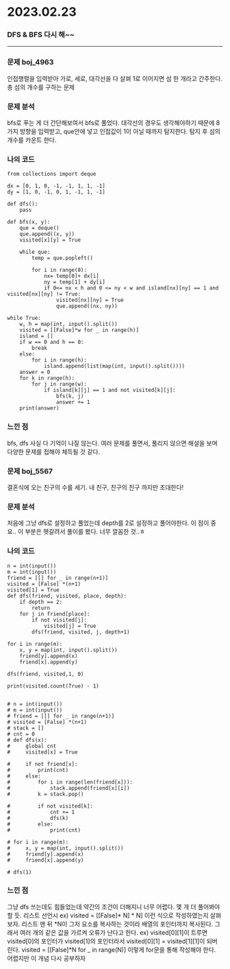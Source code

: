 # 2023.02.23

### DFS & BFS 다시 해~~

---

### 문제 boj_4963

인접행렬을 입력받아 가로, 세로, 대각선을 다 살펴 1로 이어지면 섬 한 개라고 간주한다. 총 섬의 개수를 구하는 문제

### 문제 분석

bfs로 푸는 게 더 간단해보여서 bfs로 풀었다. 대각선의 경우도 생각해야하기 때문에 8가지 방향을 입력받고, que안에 넣고 인접값이 1이 아닐 때까지 탐지한다. 탐지 후 섬의 개수를 카운트 한다.

### 나의 코드

```
from collections import deque

dx = [0, 1, 0, -1, -1, 1, 1, -1]
dy = [1, 0, -1, 0, 1, -1, 1, -1]

def dfs():
    pass

def bfs(x, y):
    que = deque()
    que.append((x, y))
    visited[x][y] = True

    while que:
        temp = que.popleft()

        for i in range(8):
            nx= temp[0]+ dx[i]
            ny = temp[1] + dy[i]
            if 0<= nx < h and 0 <= ny < w and island[nx][ny] == 1 and visited[nx][ny] != True:
                visited[nx][ny] = True
                que.append((nx, ny))
    
while True:
    w, h = map(int, input().split())
    visited = [[False]*w for _ in range(h)]
    island = []
    if w == 0 and h == 0:
        break
    else:
        for i in range(h):
            island.append(list(map(int, input().split())))
    answer = 0
    for k in range(h):
        for j in range(w):
            if island[k][j] == 1 and not visited[k][j]:
                bfs(k, j)
                answer += 1
    print(answer)

```

### 느낀 점

bfs, dfs 사실 다 기억이 나질 않는다. 여러 문제를 풀면서, 풀리지 않으면 해설을 보며 다양한 문제를 접해야 체득될 것 같다.




### 문제 boj_5567

결혼식에 오는 친구의 수를 세기.
내 친구, 친구의 친구 까지만 초대한다!

### 문제 분석

처음에 그냥 dfs로 설정하고 풀었는데 depth를 2로 설정하고 풀어야한다. 이 점이 중요..
이 부분은 헷갈려서 풀이를 봤다. 너무 깔꼼한 것..ㅎ

### 나의 코드

```
n = int(input())
m = int(input())
friend = [[] for _ in range(n+1)]
visited = [False] *(n+1)
visited[1] = True 
def dfs(friend, visited, place, depth):
    if depth == 2:
        return
    for j in friend[place]:
        if not visited[j]:
            visited[j] = True
        dfs(friend, visited, j, depth+1)

for i in range(m):
    x, y = map(int, input().split())
    friend[y].append(x)
    friend[x].append(y)

dfs(friend, visited,1, 0)

print(visited.count(True) - 1)


# n = int(input())
# m = int(input())
# friend = [[] for _ in range(n+1)]
# visited = [False] *(n+1)
# stack = []
# cnt = 0
# def dfs(x):
#     global cnt
#     visited[x] = True

#     if not friend[x]:
#         print(cnt)
#     else:
#         for i in range(len(friend[x])):
#             stack.append(friend[x][i])
#         k = stack.pop()

#         if not visited[k]:
#             cnt += 1
#             dfs(k)
#         else:
#             print(cnt)

# for i in range(m):
#     x, y = map(int, input().split())
#     friend[y].append(x)
#     friend[x].append(y)

# dfs(1)

```

### 느낀 점

그냥 dfs 쓰는데도 힘들었는데 약간의 조건이 더해지니 너무 어렵다. 몇 개 더 풀어봐야 할 듯.
리스트 선언시 ex) visited = [[False]* N] * N] 이런 식으로 작성하였는지 살펴보자.
리스트 맨 뒤 *N이 그저 요소를 복사하는 것이라 배열의 포인터까지 복사된다. 
그래서 여러 개의 같은 값을 가르켜 오류가 난다고 한다. 
ex) visited[0][1]이 트루면 visited[0]의 포인터가 visited[1]의 포인터라서 
visited[0][1] = visited[1][1]이 되버린다. 
visited = [[False]*N for _ in range(N)] 이렇게 for문을 통해 작성해야 한다. 어렵지만 이 개념 다시 공부하자

